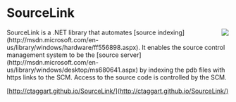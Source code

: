 
# SourceLink

<img src="http://ctaggart.github.io/SourceLink/SourceLink128.jpg" align="right">
SourceLink is a .NET library that automates [source indexing](http://msdn.microsoft.com/en-us/library/windows/hardware/ff556898.aspx). It enables the source control management system to be the [source server](http://msdn.microsoft.com/en-us/library/windows/desktop/ms680641.aspx) by indexing the pdb files with https links to the SCM. Access to the source code is controlled by the SCM.

[http://ctaggart.github.io/SourceLink/](http://ctaggart.github.io/SourceLink/)